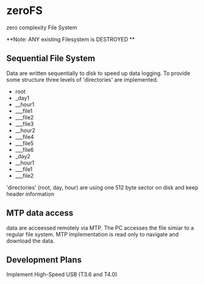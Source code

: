 # zeroFS
zero complexity File System

  **Note: ANY existing Filesystem is DESTROYED **
  
## Sequential File System
Data are written sequentially to disk to speed up data logging. To provide some structure three levels of 'directories' are implemented.
- root
- _day1
- __hour1
- ___file1
- ___file2
- ___file3
- __hour2
- ___file4
- ___file5
- ___file6
- _day2
- __hour1
- ___file1
- ___file2

'directories' (root, day, hour) are using one 512 byte sector on disk and keep header information  
## MTP data access
data are acceessed remotely via MTP. The PC accesses the file simiar to a regular file system. MTP implementation is read only to navigate and download the data.

## Development Plans
Implement High-Speed USB (T3.6 and T4.0)
